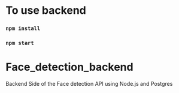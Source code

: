 # To use backend
### `npm install`
### `npm start`

# Face_detection_backend
Backend Side of the Face detection API using Node.js and Postgres